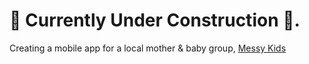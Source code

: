 # 🚧 Currently Under Construction 🚧.

Creating a mobile app for a local mother & baby group, [Messy Kids](https://www.messykids.co.uk/)

